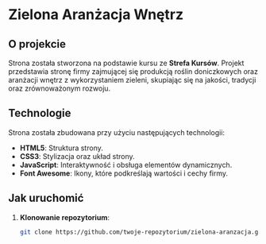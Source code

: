 # Zielona Aranżacja Wnętrz

## O projekcie

Strona została stworzona na podstawie kursu ze **Strefa Kursów**. Projekt przedstawia stronę firmy zajmującej się produkcją roślin doniczkowych oraz aranżacji wnętrz z wykorzystaniem zieleni, skupiając się na jakości, tradycji oraz zrównoważonym rozwoju.

## Technologie

Strona została zbudowana przy użyciu następujących technologii:
- **HTML5**: Struktura strony.
- **CSS3**: Stylizacja oraz układ strony.
- **JavaScript**: Interaktywność i obsługa elementów dynamicznych.
- **Font Awesome**: Ikony, które podkreślają wartości i cechy firmy.

## Jak uruchomić

1. **Klonowanie repozytorium**:
   ```bash
   git clone https://github.com/twoje-repozytorium/zielona-aranzacja.git
